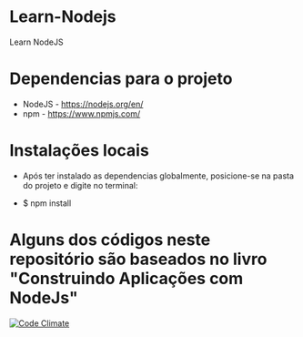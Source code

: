 # Learn-Nodejs
Learn NodeJS


# Dependencias para o projeto
   - NodeJS - https://nodejs.org/en/
   - npm - https://www.npmjs.com/


# Instalações locais

   - Após ter instalado as dependencias globalmente, posicione-se na pasta do projeto e digite no terminal:

   - $ npm install

# Alguns dos códigos neste repositório são baseados no livro "Construindo Aplicações com NodeJs"


[![Code Climate](https://codeclimate.com/github/jeanvitor06/Learn-Nodejs/badges/gpa.svg)](https://codeclimate.com/github/jeanvitor06/Learn-Nodejs)

